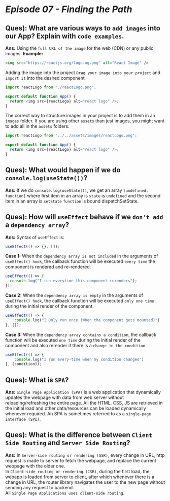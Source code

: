 # _Episode 07 - Finding the Path_

## Ques): What are various ways to `add images` into our App? Explain with `code examples`.
**Ans:** Using the `full URL of the image` for the web (CDN) or any public images.
**Example:**
```html
<img src="https://reactjs.org/logo-og.png" alt="React Image" />
```

Adding the image into the project
`Drag your image into your project` and `import it` into the desired component
```js
import reactLogo from "./reactLogo.png";

export default function App() {
  return <img src={reactLogo} alt="react logo" />;
}
```

The correct way to structure images in your project is to add them in an `images` folder. If you are using other `assets` than just images, you might want to add all in the `assets` folders.
```js
import reactLogo from "../../assets/images/reactLogo.png";

export default function App() {
  return <img src={reactLogo} alt="react logo" />;
}
```


## Ques): What would happen if we do `console.log(useState())`?
**Ans:** If we do `console.log(useState())`, we get an array `[undefined, function]` where first item in an array is `state` is `undefined` and the second item in an array is `setState` `function` is bound dispatchSetState.


## Ques): How will `useEffect` behave if we `don't add` a `dependency array`?
**Ans:** Syntax of `useEffect` is:
```js
useEffect(() => {}, []);
```

**Case 1:** When the `dependency array is not included` in the arguments of `useEffect() hook`, the callback function will be executed `every time` the component is rendered and re-rendered.
```js
useEffect(() => {
  console.log("I run everytime this component rerenders");
});
```

**Case 2:** When the `dependency array is empty` in the arguments of `useEffect() hook`, the callback function will be executed `only one time` during the initial render of the component.
```js
useEffect(() => {
	console.log("I Only run once (When the component gets mounted)")
}, []);
```

**Case 3:** When the `dependency array contains a condition`, the callback function will be executed `one time` during the initial render of the component and also rerender if there is a `change in the condition`.
```js
useEffect(() => {
	console.log("I run every-time when my condition changed")
}, [condition]);
```


## Ques): What is `SPA`?
**Ans:** `Single Page Application (SPA)` is a web application that dynamically updates the webpage with data from web server without reloading/refreshing the entire page. All the HTML, CSS, JS are retrieved in the initial load and other data/resources can be loaded dynamically whenever required. An SPA is sometimes referred to as a `single-page interface (SPI)`.


## Ques): What is the difference between `Client Side Routing` and `Server Side Routing`?
**Ans:** In `Server-side routing or rendering (SSR)`, every change in URL, http request is made to server to fetch the webpage, and replace the current webpage with the older one.<br/>
In `Client-side routing or rendering (CSR)`, during the first load, the webapp is loaded from server to client, after which whenever there is a change in URL, the router library navigates the user to the new page without sending any request to backend.<br/> All `Single Page Applications uses client-side routing`.
